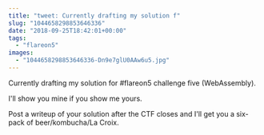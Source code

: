 ```yaml
---
title: "tweet: Currently drafting my solution f"
slug: "1044658298853646336"
date: "2018-09-25T18:42:01+00:00"
tags:
  - "flareon5"
images:
  - "1044658298853646336-Dn9e7glU0AAw6u5.jpg"
---
```

Currently drafting my solution for #flareon5 challenge five (WebAssembly).

I'll show you mine if you show me yours.

Post a writeup of your solution after the CTF closes and I'll get you a six-pack of beer/kombucha/La Croix. 
